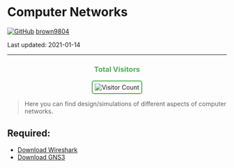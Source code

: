 # Computer Networks

[![GitHub](https://img.shields.io/badge/--181717?logo=github&logoColor=ffffff)](https://github.com/)
[brown9804](https://github.com/brown9804)

Last updated: 2021-01-14

------------------------------------------

<div align="center">
  <h3 style="color: #4CAF50;">Total Visitors</h3>
  <img src="https://profile-counter.glitch.me/brown9804/count.svg" alt="Visitor Count" style="border: 2px solid #4CAF50; border-radius: 5px; padding: 5px;"/>
</div>

> Here you can find design/simulations of different aspects of computer networks.

## Required: 
- [Download Wireshark](https://1.eu.dl.wireshark.org/osx/Wireshark%203.4.2%20Intel%2064.dmg)
- [Download GNS3](https://www.gns3.com/software/download)







